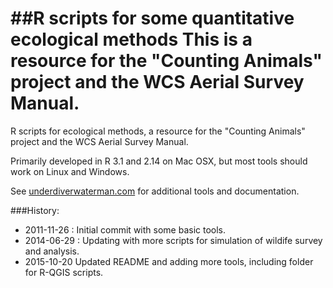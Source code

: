 ##R scripts for some quantitative ecological methods
This is a resource for the "Counting Animals" project and the WCS Aerial Survey Manual.
=======
R scripts for ecological methods, a resource for the "Counting Animals" project and the WCS Aerial Survey Manual.

Primarily developed in R 3.1 and 2.14 on Mac OSX, but most tools should work on Linux and Windows.

See [underdiverwaterman.com](www.underdiverwaterman.com) for additional tools and documentation.


###History:

- 2011-11-26 : Initial commit with some basic tools.
- 2014-06-29 : Updating with more scripts for simulation of wildife survey and analysis.
- 2015-10-20 Updated README and adding more tools, including folder for R-QGIS scripts.
